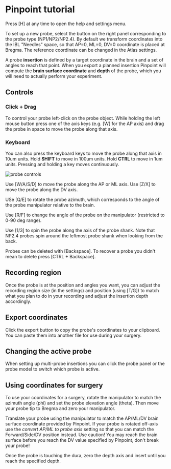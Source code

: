 # Pinpoint tutorial

Press [H] at any time to open the help and settings menu.

To set up a new probe, select the button on the right panel corresponding to the probe type (NP1/NP2/NP2.4). By default we transform coordinates into the IBL "Needles" space, so that AP=0, ML=0, DV=0 coordinate is placed at Bregma. The reference coordinate can be changed in the Atlas settings.

A probe **insertion** is defined by a target coordinate in the brain and a set of angles to reach that point. When you export a planned insertion Pinpoint will compute the **brain surface coordinate** and **depth** of the probe, which you will need to actually perform your experiment. 

## Controls

### Click + Drag

To control your probe left-click on the probe object. While holding the left mouse button press one of the axis keys (e.g. [W] for the AP axis) and drag the probe in space to move the probe along that axis.

### Keyboard

You can also press the keyboard keys to move the probe along that axis in 10um units. Hold **SHIFT** to move in 100um units. Hold **CTRL** to move in 1um units. Pressing and holding a key moves continuously.

![probe controls](https://github.com/dbirman/NPTrajectoryPlanner/raw/main/Images/ProbeControls.png)

Use [W/A/S/D] to move the probe along the AP or ML axis. Use [Z/X] to move the probe along the DV axis.

USe [Q/E] to rotate the probe azimuth, which corresponds to the angle of the probe manipulator relative to the brain.

Use [R/F] to change the angle of the probe on the manipulator (restricted to 0-90 deg range).

Use [1/3] to spin the probe along the axis of the probe shank. Note that NP2.4 probes spin around the leftmost probe shank when looking from the back.

Probes can be deleted with [Backspace]. To recover a probe you didn't mean to delete press [CTRL + Backspace].

## Recording region

Once the probe is at the position and angles you want, you can adjust the recording region size (in the settings) and position (using [T/G]) to match what you plan to do in your recording and adjust the insertion depth accordingly.

## Export coordinates

Click the export button to copy the probe's coordinates to your clipboard. You can paste them into another file for use during your surgery.

## Changing the active probe

When setting up multi-probe insertions you can click the probe panel or the probe model to switch which probe is active. 

## Using coordinates for surgery

To use your coordinates for a surgery, rotate the manipulator to match the azimuth angle (phi) and set the probe elevation angle (theta). Then move your probe tip to Bregma and zero your manipulator.

Translate your probe using the manipulator to match the AP/ML/DV brain surface coordinate provided by Pinpoint. If your probe is rotated off-axis use the *convert AP/ML to probe axis* setting so that you can match the Forward/Side/DV position instead. Use caution! You may reach the brain surface before you reach the DV value specified by Pinpoint, don't break your probe!

Once the probe is touching the dura, zero the depth axis and insert until you reach the specified depth.

